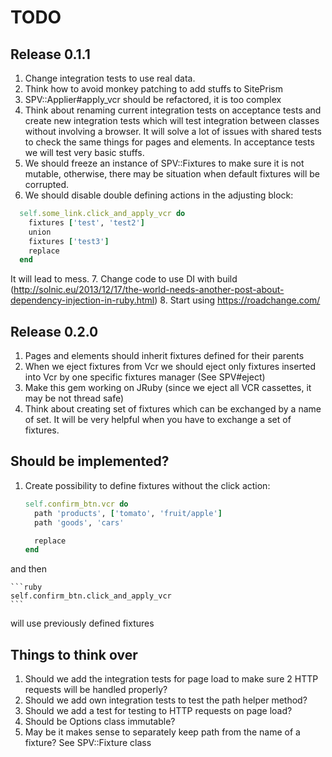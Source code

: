 # TODO

## Release 0.1.1

1. Change integration tests to use real data.
2. Think how to avoid monkey patching to add stuffs to SitePrism
3. SPV::Applier#apply_vcr should be refactored, it is too complex
4. Think about renaming current integration tests on acceptance tests and create new integration tests which will test integration between classes without involving a browser. It will solve a lot of issues with shared tests to check the same things for pages and elements. In acceptance tests we will test very basic stuffs.
5. We should freeze an instance of SPV::Fixtures to make sure it is not mutable, otherwise, there may be situation when default fixtures will be corrupted.
6. We should disable double defining actions in the adjusting block:

  ```ruby
    self.some_link.click_and_apply_vcr do
      fixtures ['test', 'test2']
      union
      fixtures ['test3']
      replace
    end
  ```
It will lead to mess.
7. Change code to use DI with build (http://solnic.eu/2013/12/17/the-world-needs-another-post-about-dependency-injection-in-ruby.html)
8. Start using https://roadchange.com/

## Release 0.2.0

1. Pages and elements should inherit fixtures defined for their parents
2. When we eject fixtures from Vcr we should eject only fixtures inserted into Vcr by one specific fixtures manager (See SPV#eject)
3. Make this gem working on JRuby (since we eject all VCR cassettes, it may be not thread safe)
4. Think about creating set of fixtures which can be exchanged by a name of set. It will be very helpful when you have to exchange a set of fixtures.

## Should be implemented?

1. Create possibility to define fixtures without the click action:

    ```ruby
    self.confirm_btn.vcr do
      path 'products', ['tomato', 'fruit/apple']
      path 'goods', 'cars'

      replace
    end
    ```

  and then

    ```ruby
    self.confirm_btn.click_and_apply_vcr
    ```

  will use previously defined fixtures


## Things to think over

1. Should we add the integration tests for page load to make sure 2 HTTP requests will be handled properly?
2. Should we add own integration tests to test the path helper method?
3. Should we add a test for testing to HTTP requests on page load?
4. Should be Options class immutable?
5. May be it makes sense to separately keep path from the name of a fixture? See SPV::Fixture class


